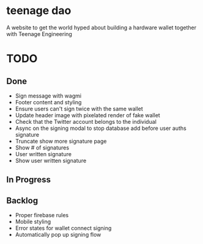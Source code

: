 # teenage dao

A website to get the world hyped about building a hardware wallet together with Teenage Engineering


# TODO
## Done
- Sign message with wagmi
- Footer content and styling
- Ensure users can't sign twice with the same wallet
- Update header image with pixelated render of fake wallet
- Check that the Twitter account belongs to the individual
- Async on the signing modal to stop database add before user auths signature
- Truncate show more signature page
- Show # of signatures
- User written signature
- Show user written signature


## In Progress


## Backlog
- Proper firebase rules
- Mobile styling
- Error states for wallet connect signing
- Automatically pop up signing flow

 
